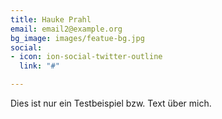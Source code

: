 ```yaml
---
title: Hauke Prahl
email: email2@example.org
bg_image: images/featue-bg.jpg
social:
- icon: ion-social-twitter-outline
  link: "#"

---
```

Dies ist nur ein Testbeispiel bzw. Text über mich.